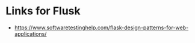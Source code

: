 # Links for Flusk
- https://www.softwaretestinghelp.com/flask-design-patterns-for-web-applications/

